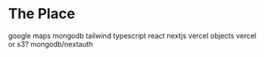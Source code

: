 # The Place
google maps
mongodb
tailwind
typescript
react
nextjs
vercel
objects vercel or s3?
mongodb/nextauth
